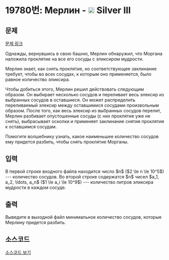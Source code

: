 # 19780번: Мерлин - <img src="https://static.solved.ac/tier_small/8.svg" style="height:20px" /> Silver III

<!-- performance -->

<!-- 문제 제출 후 깃허브에 푸시를 했을 때 제출한 코드의 성능이 입력될 공간입니다.-->

<!-- end -->

## 문제

[문제 링크](https://boj.kr/19780)


<p>Однажды, вернувшись в свою башню, Мерлин обнаружил, что Моргана наложила проклятие на все его сосуды с эликсиром мудрости.</p>

<p>Мерлин знает, как снять проклятие, но соответствующее заклинание требует, чтобы во всех сосудах, к которым оно применяется, было равное количество эликсира.</p>

<p>Чтобы добиться этого, Мерлин решил действовать следующим образом. Он выбирает несколько сосудов и переливает весь элексир из выбранных сосудов в оставшиеся. Он может распределить переливаемый элексир между оставшимися сосудами произвольным образом. После того, как весь элексир из выбранных сосудов перелит, Мерлин разбивает опустошенные сосуды (с них проклятие уже не снять), выбрасывает осколки и применяет заклинание снятия проклятия к оставшимся сосудам.</p>

<p>Помогите волшебнику узнать, какое наименьшее количество сосудов ему придется разбить, чтобы снять проклятие Морганы.</p>



## 입력


<p>В первой строке входного файла находится число $n$ ($2 \le n \le 10^5$) --- количество сосудов. Во второй строке содержатся $n$ чисел $a_1, a_2, \ldots, a_n$ ($1 \le a_i \le 10^9$) --- количество литров эликсира мудрости в каждом сосуде.</p>



## 출력


<p>Выведите в выходной файл минимальное количество сосудов, которые Мерлину придется разбить.</p>



## 소스코드

[소스코드 보기](Мерлин.cpp)